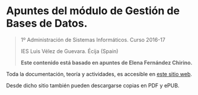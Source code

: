 # Apuntes del módulo de Gestión de Bases de Datos.

>1º Administración de Sistemas Informáticos.
>Curso 2016-17
>
>IES Luis Vélez de Guevara. 
>Écija (Spain)
>
>**Este contenido está basado en apuntes de Elena Fernández Chirino.**  



Toda la documentación, teoría y actividades, es accesible en [este sitio web](http://gestionbasesdatos.readthedocs.io).

Desde dicho sitio también pueden descargarse copias en PDF y ePUB.


